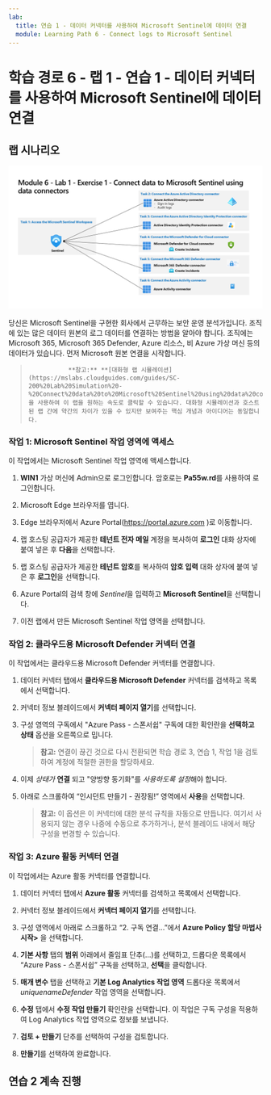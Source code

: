 ```yaml
---
lab:
  title: 연습 1 - 데이터 커넥터를 사용하여 Microsoft Sentinel에 데이터 연결
  module: Learning Path 6 - Connect logs to Microsoft Sentinel
---
```


# 학습 경로 6 - 랩 1 - 연습 1 - 데이터 커넥터를 사용하여 Microsoft Sentinel에 데이터 연결

## 랩 시나리오

![랩 개요입니다.](../Media/SC-200-Lab_Diagrams_Mod6_L1_Ex1.png)

당신은 Microsoft Sentinel을 구현한 회사에서 근무하는 보안 운영 분석가입니다. 조직에 있는 많은 데이터 원본의 로그 데이터를 연결하는 방법을 알아야 합니다. 조직에는 Microsoft 365, Microsoft 365 Defender, Azure 리소스, 비 Azure 가상 머신 등의 데이터가 있습니다. 먼저 Microsoft 원본 연결을 시작합니다.

>                **참고:** **[대화형 랩 시뮬레이션](https://mslabs.cloudguides.com/guides/SC-200%20Lab%20Simulation%20-%20Connect%20data%20to%20Microsoft%20Sentinel%20using%20data%20connectors)** 을 사용하여 이 랩을 원하는 속도로 클릭할 수 있습니다. 대화형 시뮬레이션과 호스트된 랩 간에 약간의 차이가 있을 수 있지만 보여주는 핵심 개념과 아이디어는 동일합니다. 


### 작업 1: Microsoft Sentinel 작업 영역에 액세스

이 작업에서는 Microsoft Sentinel 작업 영역에 액세스합니다.

1. **WIN1** 가상 머신에 Admin으로 로그인합니다. 암호로는 **Pa55w.rd**를 사용하여 로그인합니다.  

1. Microsoft Edge 브라우저를 엽니다.

1. Edge 브라우저에서 Azure Portal(https://portal.azure.com )로 이동합니다.

1. 랩 호스팅 공급자가 제공한 **테넌트 전자 메일** 계정을 복사하여 **로그인** 대화 상자에 붙여 넣은 후 **다음**을 선택합니다.

1. 랩 호스팅 공급자가 제공한 **테넌트 암호**를 복사하여 **암호 입력** 대화 상자에 붙여 넣은 후 **로그인**을 선택합니다.

1. Azure Portal의 검색 창에 *Sentinel*을 입력하고 **Microsoft Sentinel**을 선택합니다.

1. 이전 랩에서 만든 Microsoft Sentinel 작업 영역을 선택합니다.


### 작업 2: 클라우드용 Microsoft Defender 커넥터 연결

이 작업에서는 클라우드용 Microsoft Defender 커넥터를 연결합니다.

1. 데이터 커넥터 탭에서 **클라우드용 Microsoft Defender** 커넥터를 검색하고 목록에서 선택합니다.

1. 커넥터 정보 블레이드에서 **커넥터 페이지 열기**를 선택합니다.

1. 구성 영역의 구독에서 "Azure Pass - 스폰서쉽" 구독에 대한 확인란을 **선택하고** **상태** 옵션을 오른쪽으로 밉니다.

    >**참고:** 연결이 끊긴 것으로 다시 전환되면 학습 경로 3, 연습 1, 작업 1을 검토하여 계정에 적절한 권한을 할당하세요.

1. 이제 *상태가* **연결** 되고 "양방향 동기화"를 *사용하도록 설정*해야 합니다.

1. 아래로 스크롤하여 “인시던트 만들기 - 권장됨!” 영역에서 **사용**을 선택합니다. 

    >**참고:** 이 옵션은 이 커넥터에 대한 분석 규칙을 자동으로 만듭니다. 여기서 사용되지 않는 경우 나중에 수동으로 추가하거나, 분석 블레이드 내에서 해당 구성을 변경할 수 있습니다.


### 작업 3: Azure 활동 커넥터 연결

이 작업에서는 Azure 활동 커넥터를 연결합니다.

1. 데이터 커넥터 탭에서 **Azure 활동** 커넥터를 검색하고 목록에서 선택합니다.

1. 커넥터 정보 블레이드에서 **커넥터 페이지 열기**를 선택합니다.

1. 구성 영역에서 아래로 스크롤하고 “2. 구독 연결...”에서 **Azure Policy 할당 마법사 시작>** 을 선택합니다.

1. **기본 사항** 탭의 **범위** 아래에서 줄임표 단추(...)를 선택하고, 드롭다운 목록에서 “Azure Pass - 스폰서쉽” 구독을 선택하고, **선택**을 클릭합니다.

1. **매개 변수** 탭을 선택하고 **기본 Log Analytics 작업 영역** 드롭다운 목록에서 *uniquenameDefender* 작업 영역을 선택합니다.

1. **수정** 탭에서 **수정 작업 만들기** 확인란을 선택합니다. 이 작업은 구독 구성을 적용하여 Log Analytics 작업 영역으로 정보를 보냅니다.

1. **검토 + 만들기** 단추를 선택하여 구성을 검토합니다.

1. **만들기**를 선택하여 완료합니다.

## 연습 2 계속 진행

